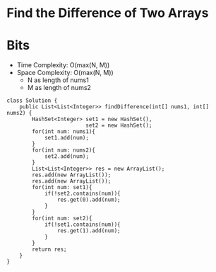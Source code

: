 # Find the Difference of Two Arrays

# Bits

- Time Complexity: O(max(N, M))
- Space Complexity: O(max(N, M))
  - N as length of nums1
  - M as length of nums2

```
class Solution {
    public List<List<Integer>> findDifference(int[] nums1, int[] nums2) {
        HashSet<Integer> set1 = new HashSet(),
                         set2 = new HashSet();
        for(int num: nums1){
            set1.add(num);
        }
        for(int num: nums2){
            set2.add(num);
        }
        List<List<Integer>> res = new ArrayList();
        res.add(new ArrayList());
        res.add(new ArrayList());
        for(int num: set1){
            if(!set2.contains(num)){
                res.get(0).add(num);
            }
        }
        for(int num: set2){
            if(!set1.contains(num)){
                res.get(1).add(num);
            }
        }
        return res;
    }
}
```
